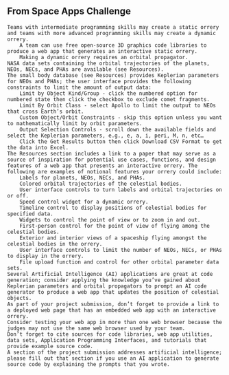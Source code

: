 

## From Space Apps Challenge
    Teams with intermediate programming skills may create a static orrery and teams with more advanced programming skills may create a dynamic orrery.
        A team can use free open-source 3D graphics code libraries to produce a web app that generates an interactive static orrery.
        Making a dynamic orrery requires an orbital propagator.
    NASA data sets containing the orbital trajectories of the planets, NEOs, NECs, and PHAs are available (see Resources).
    The small body database (see Resources) provides Keplerian parameters for NEOs and PHAs; the user interface provides the following constraints to limit the amount of output data:
        Limit by Object Kind/Group - click the numbered option for numbered state then click the checkbox to exclude comet fragments.
        Limit By Orbit Class - select Apollo to limit the output to NEOs that cross Earth’s orbit.
        Custom Object/Orbit Constraints - skip this option unless you want to mathematically limit by orbit parameters.
        Output Selection Controls - scroll down the available fields and select the Keplerian parameters, e.g., e, a, i, peri, M, n, etc…
        Click the Get Results button then click Download CSV Format to get the data into Excel.
    The Resources section includes a link to a paper that may serve as a source of inspiration for potential use cases, functions, and design features of a web app that presents an interactive orrery. The following are examples of notional features your orrery could include:
        Labels for planets, NEOs, NECs, and PHAs.
        Colored orbital trajectories of the celestial bodies.
        User interface controls to turn labels and orbital trajectories on or off.
        Speed control widget for a dynamic orrery.
        Timeline control to display positions of celestial bodies for specified data.
        Widgets to control the point of view or to zoom in and out.
        First-person control for the point of view of flying among the celestial bodies.
        Exterior and interior views of a spaceship flying amongst the celestial bodies in the orrery.
        User interface controls to limit the number of NEOs, NECs, or PHAs to display in the orrery.
        File upload function and control for other orbital parameter data sets.
    Several Artificial Intelligence (AI) applications are great at code generation; consider applying the knowledge you’ve gained about Keplerian parameters and orbital propagators to prompt an AI code generator to produce a web app that updates the position of celestial objects.
    As part of your project submission, don’t forget to provide a link to a deployed web page that has an embedded web app with an interactive orrery.
    Consider testing your web app in more than one web browser because the judges may not use the same web browser used by your team.
    Don’t forget to cite sources for code libraries, web app utilities, data sets, Application Programming Interfaces, and tutorials that provide example source code.
    A section of the project submission addresses artificial intelligence; please fill out that section if you use an AI application to generate source code by explaining the prompts that you wrote.